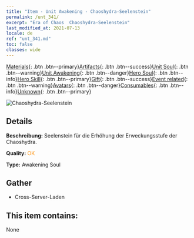 ```yaml
---
title: "Item - Unit Awakening - Chaoshydra-Seelenstein"
permalink: /unt_341/
excerpt: "Era of Chaos  Chaoshydra-Seelenstein"
last_modified_at: 2021-07-13
locale: de
ref: "unt_341.md"
toc: false
classes: wide
---
```

 [Materials](/ItemsDE/){: .btn .btn--primary}[Artifacts](/ItemsDE/Artifacts/){: .btn .btn--success}[Unit Soul](/ItemsDE/UnitSoul/){: .btn .btn--warning}[Unit Awakening](/ItemsDE/UnitAwakening/){: .btn .btn--danger}[Hero Soul](/ItemsDE/HeroSoul/){: .btn .btn--info}[Hero Skill](/ItemsDE/HeroSkill/){: .btn .btn--primary}[Gift](/ItemsDE/Gift/){: .btn .btn--success}[Event related](/ItemsDE/Events/){: .btn .btn--warning}[Avatars](/ItemsDE/Avatars/){: .btn .btn--danger}[Consumables](/ItemsDE/Consumables/){: .btn .btn--info}[Unknown](/ItemsDE/Unknown/){: .btn .btn--primary}

 ![Chaoshydra-Seelenstein](/images/u/tia_duotoulong.jpg)

## Details
 **Beschreibung:** Seelenstein für die Erhöhung der Erweckungsstufe der Chaoshydra.

 **Quality:** <span style="color: #FF8C00">OK</span>

 **Type:** Awakening Soul

## Gather

*    Cross-Server-Laden 

## This item contains:

  None

